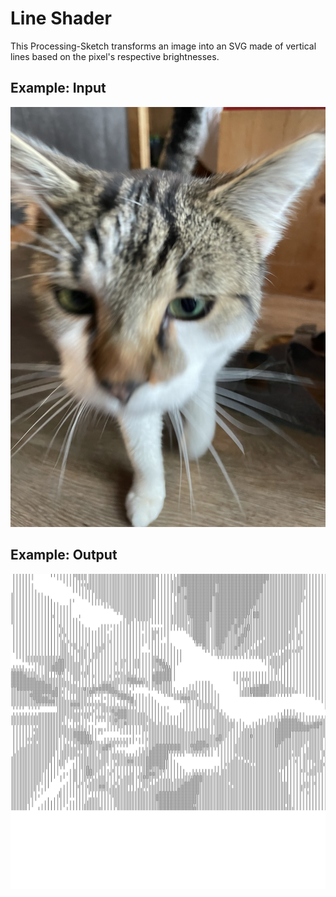 # Line Shader

This Processing-Sketch transforms an image into an SVG made of vertical lines based on the pixel's respective brightnesses.

## Example: Input
![](data/katze.jpeg)

## Example: Output
![](out/output.svg)